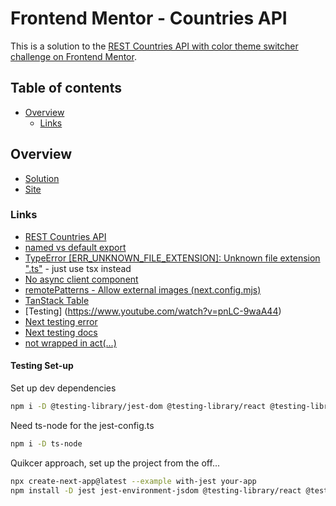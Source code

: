 # Frontend Mentor - Countries API

This is a solution to the [REST Countries API with color theme switcher challenge on Frontend Mentor](https://www.frontendmentor.io/challenges/rest-countries-api-with-color-theme-switcher-5cacc469fec04111f7b848ca).

## Table of contents

- [Overview](#overview)
  - [Links](#links)

## Overview

- [Solution]()
- [Site]()

### Links

- [REST Countries API](https://restcountries.com)
- [named vs default export](https://bootcamp.uxdesign.cc/named-export-vs-default-export-in-es6-a2370b062f17)
- [TypeError [ERR_UNKNOWN_FILE_EXTENSION]: Unknown file extension ".ts"](https://github.com/TypeStrong/ts-node/issues/1997) - just use tsx instead
- [No async client component](https://nextjs.org/docs/messages/no-async-client-component)
- [remotePatterns - Allow external images (next.config.mjs)](https://nextjs.org/docs/app/api-reference/components/image#remotepatterns)
- [TanStack Table](https://tanstack.com/table/latest/docs/introduction)
- [Testing] (https://www.youtube.com/watch?v=pnLC-9waA44)
- [Next testing error](https://github.com/vercel/next.js/issues/53272)
- [Next testing docs](https://nextjs.org/docs/app/building-your-application/testing/jest)
- [not wrapped in act(...)](https://kentcdodds.com/blog/fix-the-not-wrapped-in-act-warning)

#### Testing Set-up          

Set up dev dependencies

```bash
npm i -D @testing-library/jest-dom @testing-library/react @testing-library/user-event jest jest-environment-jsdom ts-jest
```

Need ts-node for the jest-config.ts

```bash
npm i -D ts-node
```

Quikcer approach, set up the project from the off...

```bash
npx create-next-app@latest --example with-jest your-app
npm install -D jest jest-environment-jsdom @testing-library/react @testing-library/jest-dom
```
